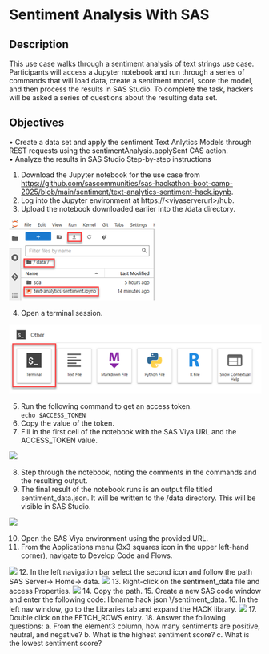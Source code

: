 # Sentiment Analysis With SAS

## Description  
This use case walks through a sentiment analysis of text strings use case. Participants will access a Jupyter notebook and run through a series of commands that will load data, create a sentiment model, score the model, and then process the results in SAS Studio. To complete the task, hackers will be asked a series of questions about the resulting data set.

## Objectives  
•	Create a data set and apply the sentiment Text Anlytics Models through REST requests using the sentimentAnalysis.applySent CAS action.  
•	Analyze the results in SAS Studio
Step-by-step instructions
1.	Download the Jupyter notebook for the use case from https://github.com/sascommunities/sas-hackathon-boot-camp-2025/blob/main/sentiment/text-analytics-sentiment-hack.ipynb.
2.	Log into the Jupyter environment at https://\<viyaserverurl\>/hub.
3.	Upload the notebook downloaded earlier into the /data directory.  
<img src="sentiment/images/filesystem.png"/>

4.	Open a terminal session.  
<img src="sentiment/images/terminal.png"/>  

5.	Run the following command to get an access token.  
```echo $ACCESS_TOKEN```
6.	Copy the value of the token.
7.	Fill in the first cell of the notebook with the SAS Viya URL and the ACCESS_TOKEN value.  
<img src="sentiment/images/notebook1.png"/>

8.	Step through the notebook, noting the comments in the commands and the resulting output.
9.	The final result of the notebook runs is an output file titled sentiment_data.json. It will be written to the /data directory. This will be visible in SAS Studio.  
<img src="sentiment/images/sentiment_data.png"/>

10.	Open the SAS Viya environment using the provided URL. 
11.	From the Applications menu (3x3 squares icon in the upper left-hand corner), navigate to Develop Code and Flows.  
<img src="sentiment/images/menu.png"/>
12. In the left navigation bar select the second icon and follow the path SAS Server-> Home-> data.   
<img src="sentiment/images/server.png"/>
13. Right-click on the sentiment_data file and access Properties.    
<img src="sentiment/images/properties.png"/>
14.	Copy the path.
15.	Create a new SAS code window and enter the following code: libname hack json \<path to the file copied from the previous step\>/sentiment_data.
16.	In the left nav window, go to the Libraries tab and expand the HACK library.  
<img src="sentiment/images/fetch.png"/>
17.	Double click on the FETCH_ROWS entry.
18.	Answer the following questions:  
a. From the element3 column, how many sentiments are positive, neutral, and negative?  
b.	What is the highest sentiment score?  
c.	What is the lowest sentiment score?  
